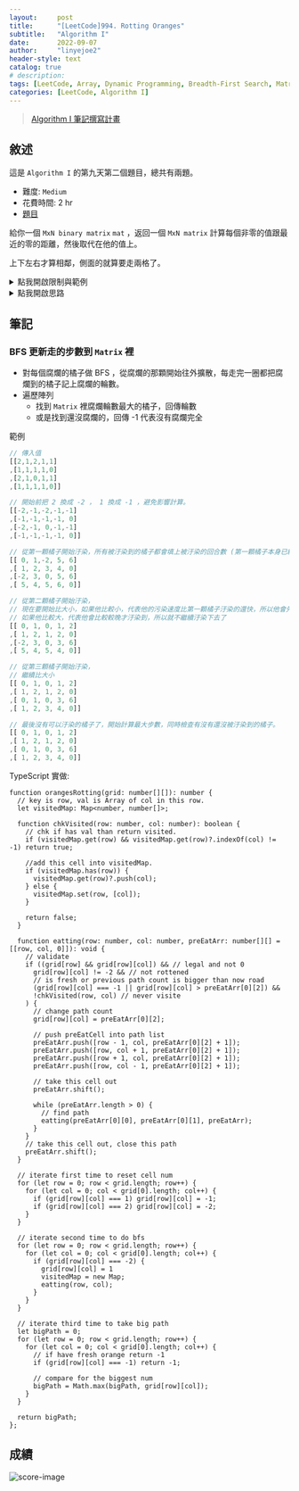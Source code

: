 ```yaml
---
layout:     post
title:      "[LeetCode]994. Rotting Oranges"
subtitle:   "Algorithm I"
date:       2022-09-07
author:     "linyejoe2"
header-style: text
catalog: true
# description: 
tags: [LeetCode, Array, Dynamic Programming, Breadth-First Search, Matrix]
categories: [LeetCode, Algorithm I]
---
```


>[Algorithm I 筆記撰寫計畫](/2022/06/14/leetcode/Algorithm/Algorithm%20I/Starting-write-Algorithm-I-Note/)

## 敘述

這是 `Algorithm I` 的第九天第二個題目，總共有兩題。

+ 難度: `Medium`
+ 花費時間: 2 hr
+ [題目](https://leetcode.com/problems/01-matrix/)

給你一個 `MxN binary matrix` `mat` ，返回一個 `MxN matrix` 計算每個非零的值跟最近的零的距離，然後取代在他的值上。

上下左右才算相鄰，側面的就算要走兩格了。

<!--more-->

<details><summary>點我開啟限制與範例</summary>

**限制:**

+ `m == mat.length`
+ `n == mat[i].length`
+ `1 <= m, n <= 104`
+ `1 <= m * n <= 104`
+ `mat[i][j]` is either `0` or `1`.
+ There is at least one `0` in `mat`.

**Example 1:**

![example-image-1](https://assets.leetcode.com/uploads/2021/04/24/01-1-grid.jpg)

```=
Input: mat = [[0,0,0],[0,1,0],[0,0,0]]
Output: [[0,0,0],[0,1,0],[0,0,0]]
```

**Example 2:**

![example-image-2](https://assets.leetcode.com/uploads/2021/04/24/01-2-grid.jpg)

```=
Input: mat = [[0,0,0],[0,1,0],[1,1,1]]
Output: [[0,0,0],[0,1,0],[1,2,1]]
```

</details>

<details><summary>點我開啟思路</summary>

<p class="text-h2"> 思路 </p>

==========bfs 解法==========

1. 遍歷陣列
   + 把 1 改成 -1
   + 把 2 改成 -2
2. 遍歷陣列
   + 遇到 -2 就進入 bfs 函式
3. 遍歷陣列 
   + 如果還有 -1 就回傳 false
   + 回傳最大值

bfs 函式
1. bfs 找上下左右
2. 如果是 -2 就直接改現在的大小
3. 如果不是 -2 就比大小，取最小的
   1. 假設最小的是他現在的值，就不繼續往下找
   2. 假設最小的是 root 現在走到的值，就繼續找

</details>

## 筆記

### BFS 更新走的步數到 `Matrix` 裡

+ 對每個腐爛的橘子做 BFS ，從腐爛的那顆開始往外擴散，每走完一圈都把腐爛到的橘子記上腐爛的輪數。
+ 遍歷陣列
  + 找到 `Matrix` 裡腐爛輪數最大的橘子，回傳輪數
  + 或是找到還沒腐爛的，回傳 -1 代表沒有腐爛完全

範例

```rust
// 傳入值
[[2,1,2,1,1]
,[1,1,1,1,0]
,[2,1,0,1,1]
,[1,1,1,1,0]]

// 開始前把 2 換成 -2 ， 1 換成 -1 ，避免影響計算。
[[-2,-1,-2,-1,-1]
,[-1,-1,-1,-1, 0]
,[-2,-1, 0,-1,-1]
,[-1,-1,-1,-1, 0]]

// 從第一顆橘子開始汙染，所有被汙染到的橘子都會填上被汙染的回合數 (第一顆橘子本身已經被汙染了，所以是0)
[[ 0, 1,-2, 5, 6]
,[ 1, 2, 3, 4, 0]
,[-2, 3, 0, 5, 6]
,[ 5, 4, 5, 6, 0]]

// 從第二顆橘子開始汙染，
// 現在要開始比大小，如果他比較小，代表他的污染速度比第一顆橘子汙染的還快，所以他會先汙染到，
// 如果他比較大，代表他會比較較晚才汙染到，所以就不繼續汙染下去了
[[ 0, 1, 0, 1, 2]
,[ 1, 2, 1, 2, 0]
,[-2, 3, 0, 3, 6]
,[ 5, 4, 5, 4, 0]]

// 從第三顆橘子開始汙染，
// 繼續比大小
[[ 0, 1, 0, 1, 2]
,[ 1, 2, 1, 2, 0]
,[ 0, 1, 0, 3, 6]
,[ 1, 2, 3, 4, 0]]

// 最後沒有可以汙染的橘子了，開始計算最大步數，同時檢查有沒有還沒被汙染到的橘子。
[[ 0, 1, 0, 1, 2]
,[ 1, 2, 1, 2, 0]
,[ 0, 1, 0, 3, 6]
,[ 1, 2, 3, 4, 0]]
```

TypeScript 實做:

```TS=
function orangesRotting(grid: number[][]): number {
  // key is row, val is Array of col in this row.
  let visitedMap: Map<number, number[]>;

  function chkVisited(row: number, col: number): boolean {
    // chk if has val than return visited.
    if (visitedMap.get(row) && visitedMap.get(row)?.indexOf(col) != -1) return true;

    //add this cell into visitedMap.
    if (visitedMap.has(row)) {
      visitedMap.get(row)?.push(col);
    } else {
      visitedMap.set(row, [col]);
    }

    return false;
  }

  function eatting(row: number, col: number, preEatArr: number[][] = [[row, col, 0]]): void {
    // validate
    if ((grid[row] && grid[row][col]) && // legal and not 0
      grid[row][col] != -2 && // not rottened
      // is fresh or previous path count is bigger than now road
      (grid[row][col] === -1 || grid[row][col] > preEatArr[0][2]) &&
      !chkVisited(row, col) // never visite
    ) {
      // change path count
      grid[row][col] = preEatArr[0][2];

      // push preEatCell into path list
      preEatArr.push([row - 1, col, preEatArr[0][2] + 1]);
      preEatArr.push([row, col + 1, preEatArr[0][2] + 1]);
      preEatArr.push([row + 1, col, preEatArr[0][2] + 1]);
      preEatArr.push([row, col - 1, preEatArr[0][2] + 1]);

      // take this cell out 
      preEatArr.shift();

      while (preEatArr.length > 0) {
        // find path
        eatting(preEatArr[0][0], preEatArr[0][1], preEatArr);
      }
    }
    // take this cell out, close this path
    preEatArr.shift();
  }

  // iterate first time to reset cell num
  for (let row = 0; row < grid.length; row++) {
    for (let col = 0; col < grid[0].length; col++) {
      if (grid[row][col] === 1) grid[row][col] = -1;
      if (grid[row][col] === 2) grid[row][col] = -2;
    }
  }

  // iterate second time to do bfs
  for (let row = 0; row < grid.length; row++) {
    for (let col = 0; col < grid[0].length; col++) {
      if (grid[row][col] === -2) {
        grid[row][col] = 1
        visitedMap = new Map;
        eatting(row, col);
      }
    }
  }

  // iterate third time to take big path
  let bigPath = 0;
  for (let row = 0; row < grid.length; row++) {
    for (let col = 0; col < grid[0].length; col++) {
      // if have fresh orange return -1
      if (grid[row][col] === -1) return -1;

      // compare for the biggest num
      bigPath = Math.max(bigPath, grid[row][col]);
    }
  }

  return bigPath;
};

```

## 成績

![score-image](https://i.imgur.com/KYXTmMZ.png)

<!-- ##### 參考資料 -->

<!-- + [discuss](https://leetcode.com/problems/01-matrix/discuss/1369741/C%2B%2BJavaPython-BFS-DP-solutions-with-Picture-Clean-and-Concise-O(1)-Space) -->

